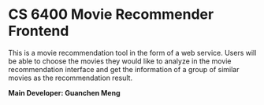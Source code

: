 # CS 6400 Movie Recommender Frontend
This is a movie recommendation tool in the form of a web service. Users will be able to choose the movies they would like to analyze in the movie recommendation interface and get the information of a group of similar movies as the recommendation result.

**Main Developer: Guanchen Meng**
